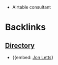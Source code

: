 - Airtable consultant 

# Backlinks
## [Directory](<Directory.md>)
- {{embed: [Jon Letts](<Jon Letts.md>)}


